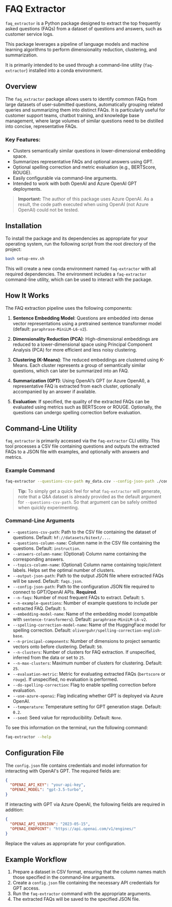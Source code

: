 # FAQ Extractor

`faq_extractor` is a Python package designed to extract the top frequently
asked questions (FAQs) from a dataset of questions and answers, such as
customer service logs.

This package leverages a pipeline of language models and machine learning
algorithms to perform dimensionality reduction, clustering, and summarization.

It is primarily intended to be used through a command-line utility
(`faq-extractor`) installed into a conda environment.

## Overview

The `faq_extractor` package allows users to identify common FAQs from large
datasets of user-submitted questions, automatically grouping related queries
and summarizing them into distinct FAQs. It is particularly useful for
customer support teams, chatbot training, and knowledge base management, where
large volumes of similar questions need to be distilled into concise,
representative FAQs.

### Key Features:

- Clusters semantically similar questions in lower-dimensional embedding space.
- Summarizes representative FAQs and optional answers using GPT.
- Optional spelling correction and metric evaluation (e.g., BERTScore, ROUGE).
- Easily configurable via command-line arguments.
- Intended to work with both OpenAI and Azure OpenAI GPT deployments.

> **Important:**
> The author of this package uses Azure OpenAI. As a result, the code path
> executed when using OpenAI (not Azure OpenAI) could not be tested.

## Installation

To install the package and its dependencies as appropriate for your operating
system, run the following script from the root directory of the project:

```bash
bash setup-env.sh
```

This will create a new conda environment named `faq-extractor` with all
required dependencies. The environment includes a `faq-extractor`
command-line utility, which can be used to interact with the package.

## How It Works

The FAQ extraction pipeline uses the following components:

1. **Sentence Embedding Model**: Questions are embedded into dense vector
   representations using a pretrained sentence transformer model (default:
   `paraphrase-MiniLM-L6-v2`).

2. **Dimensionality Reduction (PCA)**: High-dimensional embeddings are reduced
   to a lower-dimensional space using Principal Component Analysis (PCA) for
   more efficient and less noisy clustering.

3. **Clustering (K-Means)**: The reduced embeddings are clustered using
   K-Means. Each cluster represents a group of semantically similar questions,
   which can later be summarized into an FAQ.

4. **Summarization (GPT)**: Using OpenAI’s GPT (or Azure OpenAI), a
   representative FAQ is extracted from each cluster, optionally accompanied
   by an answer if available.

5. **Evaluation**: If specified, the quality of the extracted FAQs can be
   evaluated using metrics such as BERTScore or ROUGE. Optionally, the
   questions can undergo spelling correction before evaluation.

## Command-Line Utility

`faq_extractor` is primarily accessed via the `faq-extractor` CLI utility.
This tool processes a CSV file containing questions and outputs the extracted
FAQs to a JSON file with examples, and optionally with answers and metrics.

### Example Command

```bash
faq-extractor --questions-csv-path my_data.csv --config-json-path ./config.json
```

> **Tip:**
> To simply get a quick feel for what `faq-extractor` will generate,
> note that a Q&A dataset is already provided as the default argument for
> `--questions-csv-path`. So that argument can be safely omitted when quickly
> experimenting.

### Command-Line Arguments

- `--questions-csv-path`: Path to the CSV file containing the dataset of questions. Default: `hf://datasets/bitext/...`.
- `--questions-column-name`: Column name in the CSV file containing the questions. Default: `instruction`.
- `--answers-column-name`: (Optional) Column name containing the corresponding answers.
- `--topics-column-name`: (Optional) Column name containing topic/intent labels. Helps set the optimal number of clusters.
- `--output-json-path`: Path to the output JSON file where extracted FAQs will be saved. Default: `faqs.json`.
- `--config-json-path`: Path to the configuration JSON file required to connect to GPT/OpenAI APIs. **Required**.
- `--n-faqs`: Number of most frequent FAQs to extract. Default: `5`.
- `--n-example-questions`: Number of example questions to include per extracted FAQ. Default: `5`.
- `--embedding-model-name`: Name of the embedding model (compatible with `sentence-transformers`). Default: `paraphrase-MiniLM-L6-v2`.
- `--spelling-correction-model-name`: Name of the HuggingFace model for spelling correction. Default: `oliverguhr/spelling-correction-english-base`.
- `--n-principal-components`: Number of dimensions to project semantic vectors onto before clustering. Default: `50`.
- `--n-clusters`: Number of clusters for FAQ extraction. If unspecified, inferred from the data or set to `25`.
- `--n-max-clusters`: Maximum number of clusters for clustering. Default: `25`.
- `--evaluation-metric`: Metric for evaluating extracted FAQs (`bertscore` or `rouge`). If unspecified, no evaluation is performed.
- `--do-spelling-correction`: Flag to enable spelling correction before evaluation.
- `--use-azure-openai`: Flag indicating whether GPT is deployed via Azure OpenAI.
- `--temperature`: Temperature setting for GPT generation stage. Default: `0.2`.
- `--seed`: Seed value for reproducibility. Default: `None`.

To see this information on the terminal, run the following command:

```bash
faq-extractor --help
```

## Configuration File

The `config.json` file contains credentials and model information for
interacting with OpenAI's GPT. The required fields are:

```json
{
  "OPENAI_API_KEY": "your-api-key",
  "OPENAI_MODEL": "gpt-3.5-turbo",
}
```

If interacting with GPT via Azure OpenAI, the following fields are required in
addition:

```json
{
  "OPENAI_API_VERSION": "2023-05-15",
  "OPENAI_ENDPOINT": "https://api.openai.com/v1/engines/"
}
```

Replace the values as appropriate for your configuration.

## Example Workflow

1. Prepare a dataset in CSV format, ensuring that the column names match those
   specified in the command-line arguments.
2. Create a `config.json` file containing the necessary API credentials for
   GPT access.
3. Run the `faq-extractor` command with the appropriate arguments.
4. The extracted FAQs will be saved to the specified JSON file.
